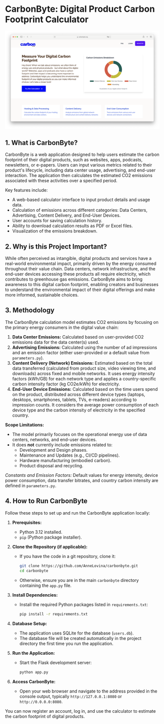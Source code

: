 # CarbonByte: Digital Product Carbon Footprint Calculator

![CarbonByte Screenshot](screenshot.png)

## 1. What is CarbonByte?

CarbonByte is a web application designed to help users estimate the carbon footprint of their digital products, such as websites, apps, podcasts, newsletters, or e-papers. Users can input various metrics related to their product's lifecycle, including data center usage, advertising, and end-user interaction. The application then calculates the estimated CO2 emissions associated with these activities over a specified period.

Key features include:
* A web-based calculator interface to input product details and usage data.
* Calculation of emissions across different categories: Data Centers, Advertising, Content Delivery, and End-User Devices.
* User accounts for saving calculation history.
* Ability to download calculation results as PDF or Excel files.
* Visualization of the emissions breakdown.

## 2. Why is this Project Important?

While often perceived as intangible, digital products and services have a real-world environmental impact, primarily driven by the energy consumed throughout their value chain. Data centers, network infrastructure, and the end-user devices accessing these products all require electricity, which contributes to greenhouse gas emissions. CarbonByte aims to bring awareness to this digital carbon footprint, enabling creators and businesses to understand the environmental impact of their digital offerings and make more informed, sustainable choices.

## 3. Methodology

The CarbonByte calculation model estimates CO2 emissions by focusing on the primary energy consumers in the digital value chain:

1.  **Data Center Emissions:** Calculated based on user-provided CO2 emissions data for the data center(s) used.
2.  **Advertising Emissions:** Calculated using the number of ad impressions and an emission factor (either user-provided or a default value from `parameters.py`).
3.  **Content Delivery (Network) Emissions:** Estimated based on the total data transferred (calculated from product size, video viewing time, and downloads) across fixed and mobile networks. It uses energy intensity factors (kWh/GB) for each network type and applies a country-specific carbon intensity factor (kg CO2e/kWh) for electricity.
4.  **End-User Device Emissions:** Calculated based on the time users spend on the product, distributed across different device types (laptops, desktops, smartphones, tablets, TVs, e-readers) according to impression counts. It considers the average power consumption of each device type and the carbon intensity of electricity in the specified country.

**Scope Limitations:**
* The model primarily focuses on the operational energy use of data centers, networks, and end-user devices.
* It does **not** currently include emissions related to:
    * Development and Design phases.
    * Maintenance and Updates (e.g., CI/CD pipelines).
    * Hardware manufacturing (embodied carbon).
    * Product disposal and recycling.

*Constants and Emission Factors:* Default values for energy intensity, device power consumption, data transfer bitrates, and country carbon intensity are defined in `parameters.py`.

## 4. How to Run CarbonByte

Follow these steps to set up and run the CarbonByte application locally:

1.  **Prerequisites:**
    * Python 3.12 installed.
    * `pip` (Python package installer).

2.  **Clone the Repository (if applicable):**
    * If you have the code in a git repository, clone it:
        ```bash
        git clone https://github.com/AnneLovina/carbonbyte.git
        cd carbonbyte
        ```
    * Otherwise, ensure you are in the main `carbonbyte` directory containing the `app.py` file.

3.  **Install Dependencies:**
    * Install the required Python packages listed in `requirements.txt`:
        ```bash
        pip install -r requirements.txt
        ```

4.  **Database Setup:**
    * The application uses SQLite for the database (`users.db`).
    * The database file will be created automatically in the project directory the first time you run the application.

5.  **Run the Application:**
    * Start the Flask development server:
        ```bash
        python app.py
        ```

6.  **Access CarbonByte:**
    * Open your web browser and navigate to the address provided in the console output, typically `http://127.0.0.1:8080` or `http://0.0.0.0:8080`.

You can now register an account, log in, and use the calculator to estimate the carbon footprint of digital products.
